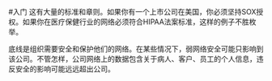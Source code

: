 #入门
这有大量的标准和章则。如果你有一个上市公司在美国，你必须坚持SOX授权。如果你在医疗保健行业的网络必须符合HIPAA法案标准，这样的例子不胜枚举。

   底线是组织需要安全和保护他们的网络。在某些情况下，弱网络安全可能只影响到该公司。不管怎样，公司网络上的数据包含关于病人、客户、员工的个人信息，违反安全的影响可能远远超出公司。

